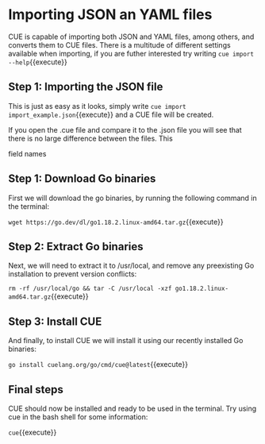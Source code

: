 # Importing JSON an YAML files

CUE is capable of importing both JSON and YAML files, among others, and converts them to CUE files. 
There is a multitude of different settings available when importing, if you are futher interested try writing `cue import --help`{{execute}}

## Step 1: Importing the JSON file

This is just as easy as it looks, simply write `cue import import_example.json`{{execute}} and a CUE file will be created.

If you open the .cue file and compare it to the .json file you will see that there is no large difference between the files. This 


field names 


## Step 1: Download Go binaries
First we will download the go binaries, by running the following command in the terminal:

`wget https://go.dev/dl/go1.18.2.linux-amd64.tar.gz`{{execute}}

## Step 2: Extract Go binaries
Next, we will need to extract it to /usr/local, and remove any preexisting Go installation to prevent version conflicts:

`rm -rf /usr/local/go && tar -C /usr/local -xzf go1.18.2.linux-amd64.tar.gz`{{execute}}

## Step 3: Install CUE

And finally, to install CUE we will install it using our recently installed Go binaries:

`go install cuelang.org/go/cmd/cue@latest`{{execute}}

## Final steps

CUE should now be installed and ready to be used in the terminal. Try using cue in the bash shell for some information:

`cue`{{execute}}
